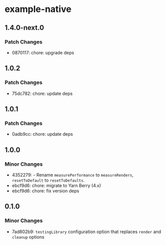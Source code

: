 # example-native

## 1.4.0-next.0

### Patch Changes

- 0870117: chore: upgrade deps

## 1.0.2

### Patch Changes

- 75dc782: chore: update deps

## 1.0.1

### Patch Changes

- 0adb9cc: chore: update deps

## 1.0.0

### Minor Changes

- 4352279: - Rename `measurePerformance` to `measureRenders`, `resetToDefault` to `resetToDefaults`.
- ebcf9d6: chore: migrate to Yarn Berry (4.x)
- ebcf9d6: chore: fix version deps

## 0.1.0

### Minor Changes

- 7ad802b9: `testingLibrary` configuration option that replaces `render` and `cleanup` options
